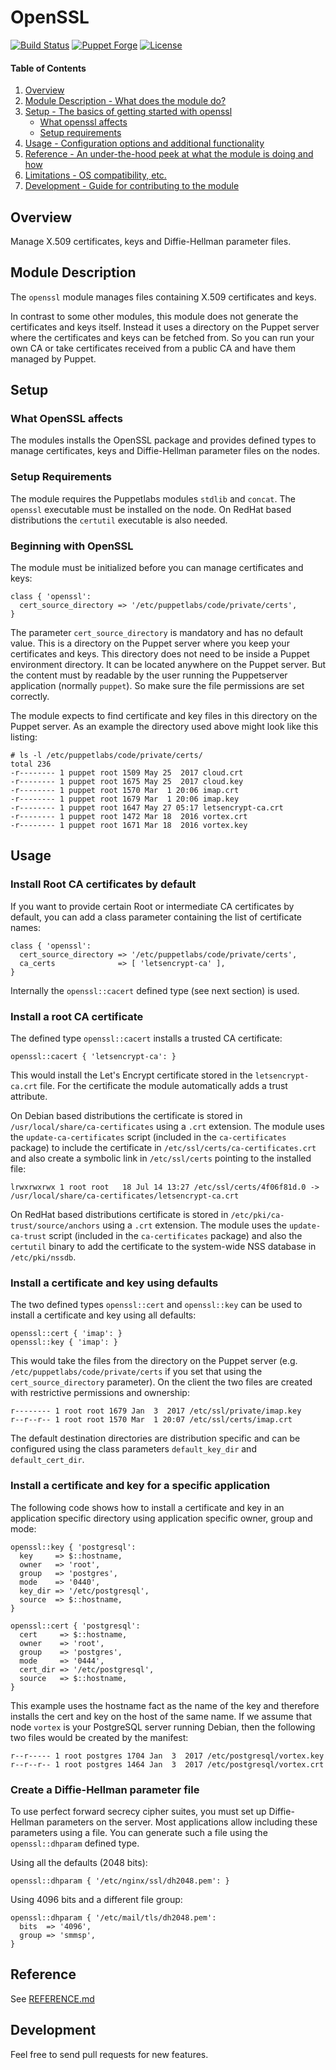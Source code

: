 # OpenSSL

[![Build Status](https://travis-ci.com/smoeding/puppet-openssl.svg?branch=master)](https://travis-ci.com/smoeding/puppet-openssl)
[![Puppet Forge](http://img.shields.io/puppetforge/v/stm/openssl.svg)](https://forge.puppetlabs.com/stm/openssl)
[![License](https://img.shields.io/github/license/smoeding/puppet-openssl.svg)](https://raw.githubusercontent.com/smoeding/puppet-openssl/master/LICENSE)

#### Table of Contents

1. [Overview](#overview)
2. [Module Description - What does the module do?](#module-description)
3. [Setup - The basics of getting started with openssl](#setup)
    * [What openssl affects](#what-openssl-affects)
    * [Setup requirements](#setup-requirements)
4. [Usage - Configuration options and additional functionality](#usage)
5. [Reference - An under-the-hood peek at what the module is doing and how](#reference)
5. [Limitations - OS compatibility, etc.](#limitations)
6. [Development - Guide for contributing to the module](#development)

## Overview

Manage X.509 certificates, keys and Diffie-Hellman parameter files.

## Module Description

The `openssl` module manages files containing X.509 certificates and keys.

In contrast to some other modules, this module does not generate the certificates and keys itself. Instead it uses a directory on the Puppet server where the certificates and keys can be fetched from. So you can run your own CA or take certificates received from a public CA and have them managed by Puppet.

## Setup

### What OpenSSL affects

The modules installs the OpenSSL package and provides defined types to manage certificates, keys and Diffie-Hellman parameter files on the nodes.

### Setup Requirements

The module requires the Puppetlabs modules `stdlib` and `concat`. The `openssl` executable must be installed on the node. On RedHat based distributions the `certutil` executable is also needed.

### Beginning with OpenSSL

The module must be initialized before you can manage certificates and keys:

``` puppet
class { 'openssl':
  cert_source_directory => '/etc/puppetlabs/code/private/certs',
}
```

The parameter `cert_source_directory` is mandatory and has no default value. This is a directory on the Puppet server where you keep your certificates and keys. This directory does not need to be inside a Puppet environment directory. It can be located anywhere on the Puppet server. But the content must by readable by the user running the Puppetserver application (normally `puppet`). So make sure the file permissions are set correctly.

The module expects to find certificate and key files in this directory on the Puppet server. As an example the directory used above might look like this listing:

``` text
# ls -l /etc/puppetlabs/code/private/certs/
total 236
-r-------- 1 puppet root 1509 May 25  2017 cloud.crt
-r-------- 1 puppet root 1675 May 25  2017 cloud.key
-r-------- 1 puppet root 1570 Mar  1 20:06 imap.crt
-r-------- 1 puppet root 1679 Mar  1 20:06 imap.key
-r-------- 1 puppet root 1647 May 27 05:17 letsencrypt-ca.crt
-r-------- 1 puppet root 1472 Mar 18  2016 vortex.crt
-r-------- 1 puppet root 1671 Mar 18  2016 vortex.key
```

## Usage

### Install Root CA certificates by default

If you want to provide certain Root or intermediate CA certificates by default, you can add a class parameter containing the list of certificate names:

``` puppet
class { 'openssl':
  cert_source_directory => '/etc/puppetlabs/code/private/certs',
  ca_certs              => [ 'letsencrypt-ca' ],
}
```

Internally the `openssl::cacert` defined type (see next section) is used.

### Install a root CA certificate

The defined type `openssl::cacert` installs a trusted CA certificate:

``` puppet
openssl::cacert { 'letsencrypt-ca': }
```

This would install the Let's Encrypt certificate stored in the `letsencrypt-ca.crt` file. For the certificate the module automatically adds a trust attribute.

On Debian based distributions the certificate is stored in `/usr/local/share/ca-certificates` using a `.crt` extension. The module uses the `update-ca-certificates` script (included in the `ca-certificates` package) to include the certificate in `/etc/ssl/certs/ca-certificates.crt` and also create a symbolic link in `/etc/ssl/certs` pointing to the installed file:

``` text
lrwxrwxrwx 1 root root   18 Jul 14 13:27 /etc/ssl/certs/4f06f81d.0 -> /usr/local/share/ca-certificates/letsencrypt-ca.crt
```

On RedHat based distributions certificate is stored in `/etc/pki/ca-trust/source/anchors` using a `.crt` extension. The module uses the `update-ca-trust` script (included in the `ca-certificates` package) and also the `certutil` binary to add the certificate to the system-wide NSS database in `/etc/pki/nssdb`.

### Install a certificate and key using defaults

The two defined types `openssl::cert` and `openssl::key` can be used to install a certificate and key using all defaults:

``` puppet
openssl::cert { 'imap': }
openssl::key { 'imap': }
```

This would take the files from the directory on the Puppet server (e.g. `/etc/puppetlabs/code/private/certs` if you set that using the `cert_source_directory` parameter). On the client the two files are created with restrictive permissions and ownership:

``` text
r-------- 1 root root 1679 Jan  3  2017 /etc/ssl/private/imap.key
r--r--r-- 1 root root 1570 Mar  1 20:07 /etc/ssl/certs/imap.crt
```

The default destination directories are distribution specific and can be configured using the class parameters `default_key_dir` and `default_cert_dir`.

### Install a certificate and key for a specific application

The following code shows how to install a certificate and key in an application specific directory using application specific owner, group and mode:

``` text
openssl::key { 'postgresql':
  key     => $::hostname,
  owner   => 'root',
  group   => 'postgres',
  mode    => '0440',
  key_dir => '/etc/postgresql',
  source  => $::hostname,
}

openssl::cert { 'postgresql':
  cert     => $::hostname,
  owner    => 'root',
  group    => 'postgres',
  mode     => '0444',
  cert_dir => '/etc/postgresql',
  source   => $::hostname,
}
```

This example uses the hostname fact as the name of the key and therefore installs the cert and key on the host of the same name. If we assume that node `vortex` is your PostgreSQL server running Debian, then the following two files would be created by the manifest:

``` text
r--r----- 1 root postgres 1704 Jan  3  2017 /etc/postgresql/vortex.key
r--r--r-- 1 root postgres 1464 Jan  3  2017 /etc/postgresql/vortex.crt
```

### Create a Diffie-Hellman parameter file

To use perfect forward secrecy cipher suites, you must set up Diffie-Hellman parameters on the server. Most applications allow including these parameters using a file. You can generate such a file using the `openssl::dhparam` defined type.

Using all the defaults (2048 bits):

``` text
openssl::dhparam { '/etc/nginx/ssl/dh2048.pem': }
```

Using 4096 bits and a different file group:

``` text
openssl::dhparam { '/etc/mail/tls/dh2048.pem':
  bits  => '4096',
  group => 'smmsp',
}
```

## Reference

See [REFERENCE.md](https://github.com/smoeding/puppet-openssl/blob/master/REFERENCE.md)

## Development

Feel free to send pull requests for new features.
